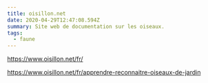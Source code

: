 ```yaml
---
title: oisillon.net
date: 2020-04-29T12:47:08.594Z
summary: Site web de documentation sur les oiseaux.
tags:
  - faune
---
```

<https://www.oisillon.net/fr/>

<https://www.oisillon.net/fr/apprendre-reconnaitre-oiseaux-de-jardin>